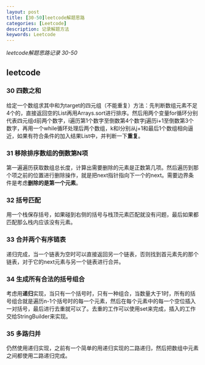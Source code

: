```yaml
---
layout: post
title: [30-50]leetcode解题思路
categories: [Leetcode]
description: 记录解题方法
keywords: Leetcode
---
```

*leetcode解题思路记录 30-50*

## **leetcode**
### 30 四数之和
给定一个数组求其中和为target的四元组（不能重复）方法：先判断数组元素不足4个的，直接返回空的List再用Arrays.sort进行排序。然后用两个变量for循环分别代表四元组d前两个数字，i遍历第1个数字至倒数第4个数字j遍历i+1至倒数第3个数字，再用一个while循环处理后两个数组，k和l分别从j+1和最后1个数组相向逼近，如果有符合条件的加入结果List中，并判断一下**重复**。

### 31 移除排序数组的倒数第N项
第一遍遍历获取数组总长度，计算出需要删除的元素是正数第几项。然后遍历到那个项之前的位置进行删除操作，就是把next指针指向下一个的next。需要边界条件是考虑**删除的是第一个元素**。

### 32 括号匹配
用一个栈保存括号，如果碰到右侧的括号与栈顶元素匹配就没有问题，最后如果都匹配那么栈内应该没有元素。

### 33 合并两个有序链表
递归完成，当一个链表为空时可以直接返回另一个链表，否则找到首元素先的那个链表，对于它的next元素与另一个链表进行合并。

### 34 生成所有合法的括号组合
考虑用**递归**实现，当只有一个括号时，只有一种组合，当数量大于1时，所有的括号组合就是遍历n-1个括号时的每一个元素，然后在每个元素中的每一个空位插入一对括号，最后进行去重就可以了。去重的工作可以使用set来完成，插入的工作交给StringBuilder来实现。

### 35 多路归并
仍然使用递归实现，之前有一个简单的用递归实现的二路递归，然后把数组中元素之间都使用二路递归完成。